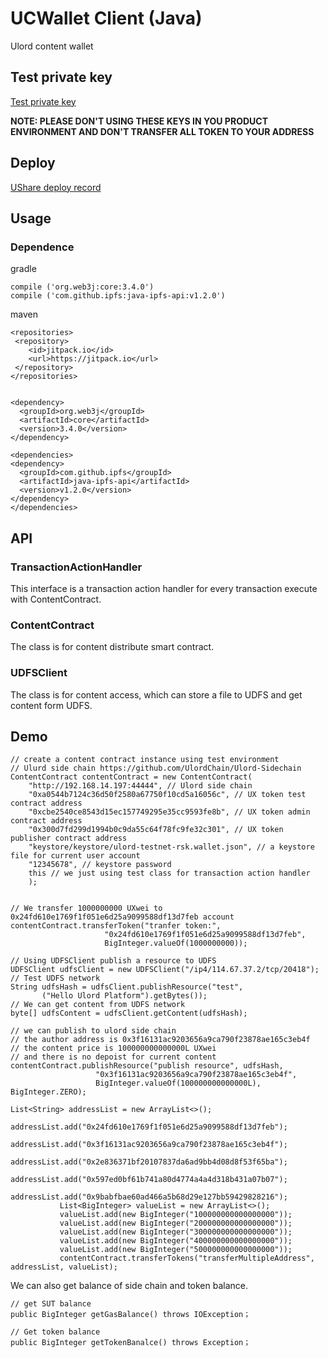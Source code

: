 # UCWallet Client (Java)
Ulord content wallet
## Test private key
[Test private key](./usc-private-key.md)

**NOTE: PLEASE DON'T USING THESE KEYS IN YOU PRODUCT ENVIRONMENT AND DON'T TRANSFER ALL TOKEN TO YOUR ADDRESS**

## Deploy
[UShare deploy record](./ushare-ce-deploy.md)

## Usage
### Dependence
 gradle
 ```
 compile ('org.web3j:core:3.4.0')
 compile ('com.github.ipfs:java-ipfs-api:v1.2.0')
 ```
 maven
 ```
 <repositories>
  <repository>
     <id>jitpack.io</id>
     <url>https://jitpack.io</url>
  </repository>
</repositories>
 
 
 <dependency>
   <groupId>org.web3j</groupId>
   <artifactId>core</artifactId>
   <version>3.4.0</version>
 </dependency>
 
<dependencies>
 <dependency>
   <groupId>com.github.ipfs</groupId>
   <artifactId>java-ipfs-api</artifactId>
   <version>v1.2.0</version>
 </dependency>
</dependencies> 
 ```
 
 ## API
 
 ### TransactionActionHandler
 This interface is a transaction action handler for every transaction execute with ContentContract.
 
 ### ContentContract
 The class is for content distribute smart contract.
 
 
 ### UDFSClient
 The class is for content access, which can store a file to UDFS and get content form UDFS.
 
 ## Demo
 
 ```
// create a content contract instance using test environment
// Ulurd side chain https://github.com/UlordChain/Ulord-Sidechain
ContentContract contentContract = new ContentContract(
     "http://192.168.14.197:44444", // Ulord side chain
     "0xa0544b7124c36d50f2580a67750f10cd5a16056c", // UX token test contract address
     "0xcbe2540ce8543d15ec157749295e35cc9593fe8b", // UX token admin contract address
     "0x300d7fd299d1994b0c9da55c64f78fc9fe32c301", // UX token publisher contract address
     "keystore/keystore/ulord-testnet-rsk.wallet.json", // a keystore file for current user account
     "12345678", // keystore password
     this // we just using test class for transaction action handler
     );
  
  
// We transfer 1000000000 UXwei to  0x24fd610e1769f1f051e6d25a9099588df13d7feb account
contentContract.transferToken("tranfer token:",
                      "0x24fd610e1769f1f051e6d25a9099588df13d7feb",
                      BigInteger.valueOf(1000000000));

// Using UDFSClient publish a resource to UDFS
UDFSClient udfsClient = new UDFSClient("/ip4/114.67.37.2/tcp/20418"); // Test UDFS network
String udfsHash = udfsClient.publishResource("test",
        ("Hello Ulord Platform").getBytes());
// We can get content from UDFS network
byte[] udfsContent = udfsClient.getContent(udfsHash);

// we can publish to ulord side chain
// the author address is 0x3f16131ac9203656a9ca790f23878ae165c3eb4f
// the content price is 100000000000000L UXwei
// and there is no depoist for current content
contentContract.publishResource("publish resource", udfsHash,
                    "0x3f16131ac9203656a9ca790f23878ae165c3eb4f",
                    BigInteger.valueOf(100000000000000L), BigInteger.ZERO);
                    
List<String> addressList = new ArrayList<>();
            addressList.add("0x24fd610e1769f1f051e6d25a9099588df13d7feb");
            addressList.add("0x3f16131ac9203656a9ca790f23878ae165c3eb4f");
            addressList.add("0x2e836371bf20107837da6ad9bb4d08d8f53f65ba");
            addressList.add("0x597ed0bf61b741a80d4774a4a4d318b431a07b07");
            addressList.add("0x9babfbae60ad466a5b68d29e127bb59429828216");
            List<BigInteger> valueList = new ArrayList<>();
            valueList.add(new BigInteger("100000000000000000"));
            valueList.add(new BigInteger("200000000000000000"));
            valueList.add(new BigInteger("300000000000000000"));
            valueList.add(new BigInteger("400000000000000000"));
            valueList.add(new BigInteger("500000000000000000"));
            contentContract.transferTokens("transferMultipleAddress", addressList, valueList);                    
 ```
 
We can also get balance of side chain and token balance.
```
// get SUT balance
public BigInteger getGasBalance() throws IOException；

// Get token balance
public BigInteger getTokenBanalce() throws Exception；
``` 